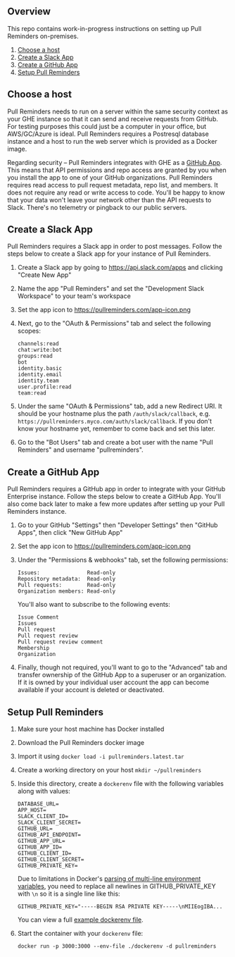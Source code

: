 ## Overview

This repo contains work-in-progress instructions on setting up Pull Reminders on-premises.

1. [Choose a host](#choose-a-host)
2. [Create a Slack App](#create-a-slack-app)
3. [Create a GitHub App](#create-a-github-app)
4. [Setup Pull Reminders](#setup-pull-reminders)

## Choose a host

Pull Reminders needs to run on a server within the same security context as your GHE instance so that it can send and receive requests from GitHub. For testing purposes this could just be a computer in your office, but AWS/GC/Azure is ideal. Pull Reminders requires a Postresql database instance and a host to run the web server which is provided as a Docker image.

Regarding security – Pull Reminders integrates with GHE as a [GitHub App](https://developer.github.com/enterprise/2.13/apps/about-apps/#about-github-apps). This means that API permissions and repo access are granted by you when you install the app to one of your GitHub organizations. Pull Reminders requires read access to pull request metadata, repo list, and members. It does not require any read or write access to code. You'll be happy to know that your data won't leave your network other than the API requests to Slack. There's no telemetry or pingback to our public servers.

## Create a Slack App

Pull Reminders requires a Slack app in order to post messages. Follow the steps below to create a Slack app for your instance of Pull Reminders.

1. Create a Slack app by going to https://api.slack.com/apps and clicking "Create New App"
2. Name the app "Pull Reminders" and set the "Development Slack Workspace" to your team's workspace
3. Set the app icon to https://pullreminders.com/app-icon.png
4. Next, go to the "OAuth & Permissions" tab and select the following scopes:
    
    ```
    channels:read
    chat:write:bot
    groups:read
    bot
    identity.basic
    identity.email
    identity.team
    user.profile:read
    team:read
    ```

5. Under the same "OAuth & Permissions" tab, add a new Redirect URI. It should be your hostname plus the path `/auth/slack/callback`, e.g. `https://pullreminders.myco.com/auth/slack/callback`. If you don't know your hostname yet, remember to come back and set this later.
6. Go to the "Bot Users" tab and create a bot user with the name "Pull Reminders" and username "pullreminders".

## Create a GitHub App

Pull Reminders requires a GitHub app in order to integrate with your GitHub Enterprise instance. Follow the steps below to create a GitHub App. You'll also come back later to make a few more updates after setting up your Pull Reminders instance.

1. Go to your GitHub "Settings" then "Developer Settings" then "GitHub Apps", then click "New GitHub App"
2. Set the app icon to https://pullreminders.com/app-icon.png
3. Under the "Permissions & webhooks" tab, set the following permissions:
    ```
    Issues:               Read-only
    Repository metadata:  Read-only
    Pull requests:        Read-only
    Organization members: Read-only
    ```
    
    You'll also want to subscribe to the following events:
    
    ```
    Issue Comment
    Issues
    Pull request
    Pull request review
    Pull request review comment
    Membership
    Organization
    ```
  
4. Finally, though not required, you'll want to go to the "Advanced" tab and transfer ownership of the GitHub App to a superuser or an organization. If it is owned by your individual user account the app can become available if your account is deleted or deactivated.


## Setup Pull Reminders

1. Make sure your host machine has Docker installed
2. Download the Pull Reminders docker image
3. Import it using `docker load -i pullreminders.latest.tar`
4. Create a working directory on your host `mkdir ~/pullreminders`
5. Inside this directory, create a `dockerenv` file with the following variables along with values:

    ```
    DATABASE_URL=
    APP_HOST=
    SLACK_CLIENT_ID=
    SLACK_CLIENT_SECRET=
    GITHUB_URL=
    GITHUB_API_ENDPOINT=
    GITHUB_APP_URL=
    GITHUB_APP_ID=
    GITHUB_CLIENT_ID=
    GITHUB_CLIENT_SECRET=
    GITHUB_PRIVATE_KEY=
    ```
    
    Due to limitations in Docker's [parsing of multi-line environment variables](https://github.com/moby/moby/issues/12997), you need to replace all newlines in GITHUB_PRIVATE_KEY with `\n` so it is a single line like this:

    ```
    GITHUB_PRIVATE_KEY="-----BEGIN RSA PRIVATE KEY-----\nMIIEogIBA...
    ```

    You can view a full [example dockerenv file](./dockerenv.example).

6. Start the container with your `dockerenv` file:

    ```
    docker run -p 3000:3000 --env-file ./dockerenv -d pullreminders
    ```
